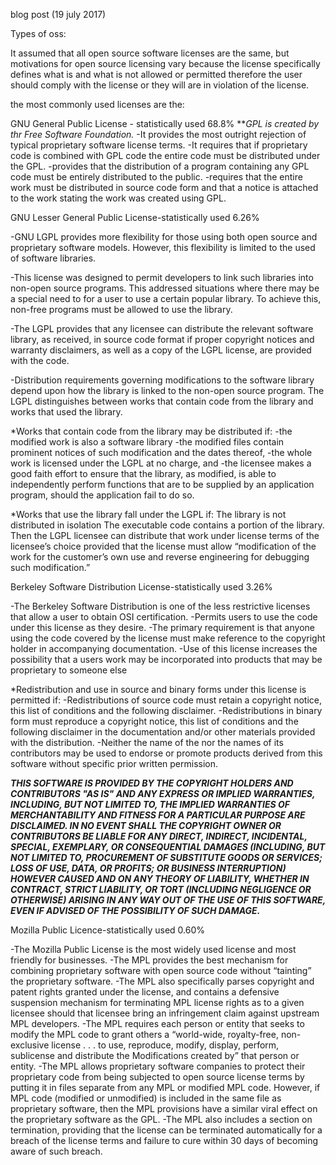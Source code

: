blog post (19 july 2017)



Types of oss:

It assumed that all open source software licenses are the same, but motivations for open source licensing vary because the license specifically defines what is and what is not allowed or permitted therefore the user should comply with the license or they will are in violation of the license. 

the most commonly used licenses are the:

GNU General Public License - statistically used 68.8%
***GPL is created by thr Free Software Foundation.*
-It provides the most outright rejection of typical proprietary software license terms.
-It requires that if proprietary code is combined with GPL code the entire code must be distributed under the GPL.
-provides that the distribution of a program containing any GPL code must be entirely distributed to the public.
-requires that the entire work must be distributed in source code form and that a notice is attached to the work stating the work was created using GPL.



GNU Lesser General Public License-statistically used 6.26% 

-GNU LGPL provides more flexibility for those using both open source and proprietary software models. However, this flexibility is limited to the used of software libraries.

-This license was designed to permit developers to link such libraries into non-open source programs. This addressed situations where there may be a special need to for a user to use a certain popular library. To achieve this, non-free programs must be allowed to use the library.

-The LGPL provides that any licensee can distribute the relevant software library, as received, in source code format if proper copyright notices and warranty disclaimers, as well as a copy of the LGPL license, are provided with the code.

-Distribution requirements governing modifications to the software library depend upon how the library is linked to the non-open source program.
The LGPL distinguishes between works that contain code from the library and works that used the library.

*Works that contain code from the library may be distributed if:
-the modified work is also a software library
-the modified files contain prominent notices of such modification and the dates thereof,
-the whole work is licensed under the LGPL at no charge, and
-the licensee makes a good faith effort to ensure that the library, as modified, is able to independently perform functions that are to be supplied by an application program, should the application fail to do so.

*Works that use the library fall under the LGPL if:
The library is not distributed in isolation
The executable code contains a portion of the library. Then the LGPL licensee can distribute that work under license terms of the licensee’s choice provided that the license must allow “modification of the work for the customer’s own use and reverse engineering for debugging such modification.”	



Berkeley Software Distribution License-statistically used 3.26%

-The Berkeley Software Distribution is one of the less restrictive licenses that allow a user to obtain OSI certification.
-Permits users to use the code under this license as they desire.
-The primary requirement is that anyone using the code covered by the license must make reference to the copyright holder in accompanying documentation.
-Use of this license increases the possibility that a users work may be incorporated into products that may be proprietary to someone else

*Redistribution and use in source and binary forms under this license is permitted if:
-Redistributions of source code must retain a copyright notice, this list of conditions and the following disclaimer.
-Redistributions in binary form must reproduce a copyright notice, this list of conditions and the following disclaimer in the documentation and/or other materials provided with the distribution.
-Neither the name of the <ORGANIZATION> nor the names of its contributors may be used to endorse or promote products derived from this software without specific prior written permission.

***THIS SOFTWARE IS PROVIDED BY THE COPYRIGHT HOLDERS AND CONTRIBUTORS "AS IS" AND ANY EXPRESS OR IMPLIED WARRANTIES, INCLUDING, BUT NOT LIMITED TO, THE IMPLIED WARRANTIES OF MERCHANTABILITY AND FITNESS FOR A PARTICULAR PURPOSE ARE DISCLAIMED. IN NO EVENT SHALL THE COPYRIGHT OWNER OR CONTRIBUTORS BE LIABLE FOR ANY DIRECT, INDIRECT, INCIDENTAL, SPECIAL, EXEMPLARY, OR CONSEQUENTIAL DAMAGES (INCLUDING, BUT NOT LIMITED TO, PROCUREMENT OF SUBSTITUTE GOODS OR SERVICES; LOSS OF USE, DATA, OR PROFITS; OR BUSINESS INTERRUPTION) HOWEVER CAUSED AND ON ANY THEORY OF LIABILITY, WHETHER IN CONTRACT, STRICT LIABILITY, OR TORT (INCLUDING NEGLIGENCE OR OTHERWISE) ARISING IN ANY WAY OUT OF THE USE OF THIS SOFTWARE, EVEN IF ADVISED OF THE POSSIBILITY OF SUCH DAMAGE.***



Mozilla Public Licence-statistically used 0.60%

-The Mozilla Public License is the most widely used license and most friendly for businesses.
-The MPL provides the best mechanism for combining proprietary software with open source code without “tainting” the proprietary software.
-The MPL also specifically parses copyright and patent rights granted under the license, and contains a defensive suspension mechanism for terminating MPL license rights as to a given licensee should that licensee bring an infringement claim against upstream MPL developers.
-The MPL requires each person or entity that seeks to modify the MPL code to grant others a “world-wide, royalty-free, non-exclusive license . . . to use, reproduce, modify, display, perform, sublicense and distribute the Modifications created by” that person or entity.
-The MPL allows proprietary software companies to protect their proprietary code from being subjected to open source license terms by putting it in files separate from any MPL or modified MPL code. However, if MPL code (modified or unmodified) is included in the same file as proprietary software, then the MPL provisions have a similar viral effect on the proprietary software as the GPL.
-The MPL also includes a section on termination, providing that the license can be terminated automatically for a breach of the license terms and failure to cure within 30 days of becoming aware of such breach.




